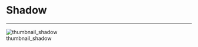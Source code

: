 
# Shadow

---

  
![thumbnail_shadow](https://studio-assets.supernova.io/design-systems/27883/a43ba038-27d8-4c75-95eb-2d5d15b7b69c.png)  
thumbnail_shadow  
